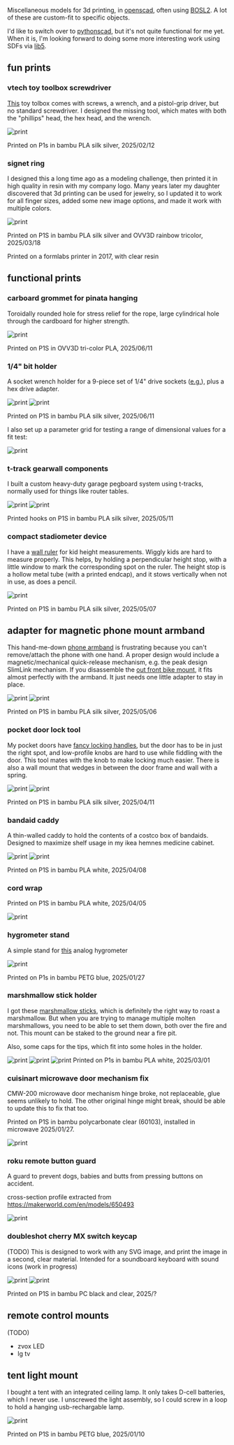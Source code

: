Miscellaneous models for 3d printing, in [openscad](https://openscad.org/), often using [BOSL2](https://github.com/BelfrySCAD/BOSL2). A lot of these are custom-fit to specific objects.

I'd like to switch over to [pythonscad](https://pythonscad.org/), but it's not quite functional for me yet. When it is, I'm looking forward to doing some more interesting work using SDFs via [lib5](https://libfive.com/).

## fun prints

### vtech toy toolbox screwdriver
[This](https://www.vtechkids.com/product/detail/17143) toy tolbox comes with screws, a wrench, and a pistol-grip driver, but no standard screwdriver. I designed the missing tool, which mates with both the "phillips" head, the hex head, and the wrench.

![print](images/vtech-screwdriver/IMG_1358.25.jpg)

Printed on P1s in bambu PLA silk silver, 2025/02/12

### signet ring
I designed this a long time ago as a modeling challenge, then printed it in high quality in resin with my company logo. Many years later my daughter discovered that 3d printing can be used for jewelry, so I updated it to work for all finger sizes, added some new image options, and made it work with multiple colors.

![print](images/signet-ring/IMG_1393.25.jpg)

Printed on P1S in bambu PLA silk silver and OVV3D rainbow tricolor, 2025/03/18

Printed on a formlabs printer in 2017, with clear resin


## functional prints

### carboard grommet for pinata hanging

Toroidally rounded hole for stress relief for the rope, large cylindrical hole through the cardboard for higher strength.

![print](images/cardboard-grommet/IMG_1352.25.jpg)

Printed on P1S in OVV3D tri-color PLA, 2025/06/11


### 1/4" bit holder
A socket wrench holder for a 9-piece set of 1/4" drive sockets ([e.g.](https://www.amazon.com/Belt-sock-set-drv-pieces/dp/B0757ZN7C6)), plus a hex drive adapter.

![print](images/bit-holders/IMG_1351.25.jpg)
![print](images/bit-holders/render.png)

Printed on P1S in bambu PLA silk silver, 2025/06/11

I also set up a parameter grid for testing a range of dimensional values for a fit test:

![print](images/bit-holders/parameter-grid.png)

### t-track gearwall components
I built a custom heavy-duty garage pegboard system using t-tracks, normally used for things like router tables. 

![print](images/gearwall/IMG_1376.25.jpg)
![print](images/gearwall/IMG_1377.25.jpg)

Printed hooks on P1S in bambu PLA silk silver, 2025/05/11


### compact stadiometer device

I have a [wall ruler](https://www.amazon.com/Kate-Laurel-Growth-Chart-Rustic/dp/B073V6JFZ1) for kid height measurements. Wiggly kids are hard to measure properly. This helps, by holding a perpendicular height stop, with a little window to mark the corresponding spot on the ruler. The height stop is a hollow metal tube (with a printed endcap), and it stows vertically when not in use, as does a pencil.

![print](images/stadiometer/IMG_1373.25.jpg)

Printed on P1S in bambu PLA silk silver, 2025/05/07


## adapter for magnetic phone mount armband

This hand-me-down [phone armband](https://www.amazon.com/VUP-Running-Armband-Rotatable-Walking/dp/B072C3SCW6) is frustrating because you can't remove/attach the phone with one hand. A proper design would include a magnetic/mechanical quick-release mechanism, e.g. the peak design SlimLink mechanism. If you disassemble the [out front bike mount](https://www.peakdesign.com/products/out-front-bike-mount), it fits almost perfectly with the armband. It just needs one little adapter to stay in place.

![print](images/pd-armband/IMG_1365.25.jpg)
![print](images/pd-armband/IMG_1362.25.jpg)

Printed on P1S in bambu PLA silk silver, 2025/05/06


### pocket door lock tool
My pocket doors have [fancy locking handles](https://www.emtek.com/all-products/door-hardware/sliding-door-hardware/pocket-door-locks/narrow-modern-rectangular-mortise/), but the door has to be in just the right spot, and low-profile knobs are hard to use while fiddling with the door. This tool mates with the knob to make locking much easier. There is also a wall mount that wedges in between the door frame and wall with a spring.

![print](images/pocket-door-tool/IMG_1354.25.jpg)
![print](images/pocket-door-tool/IMG_1357-crop.jpg)

Printed on P1S in bambu PLA silk silver, 2025/04/11

### bandaid caddy
A thin-walled caddy to hold the contents of a costco box of bandaids. Designed to maximize shelf usage in my ikea hemnes medicine cabinet.

![print](images/bandaid-caddy/IMG_0998.25.jpg)
![print](images/bandaid-caddy/IMG_1000.25.jpg)

Printed on P1S in bambu PLA white, 2025/04/08

 
### cord wrap

Printed on P1S in bambu PLA white, 2025/04/05

![print](images/cordwrap/IMG_1359.25.jpg)


### hygrometer stand

A simple stand for [this](https://www.amazon.com/Cigar-Oasis-Hygrometer-Western-Humidor/dp/B00JXOKPT0) analog hygrometer

![print](images/hygrometer-stand/IMG_0139.25.jpg)


Printed on P1s in bambu PETG blue, 2025/01/27

### marshmallow stick holder 

I got these [marshmallow sticks](https://www.amazon.com/Marshmallow-Roasting-Extendable-Barbecue-Skewers/dp/B0CD6RXJSW), which is definitely the right way to roast a marshmallow. But when you are trying to manage multiple molten marshmallows, you need to be able to set them down, both over the fire and not. This mount can be staked to the ground near a fire pit.

Also, some caps for the tips, which fit into some holes in the holder.

![print](images/marshmallow-stick/campfire.jpg)
![print](images/marshmallow-stick/IMG_1374.25.jpg)
![print](images/marshmallow-stick/IMG_1375.25.jpg)
Printed on P1s in bambu PLA white, 2025/03/01

### cuisinart microwave door mechanism fix
CMW-200 microwave door mechanism hinge broke, not replaceable, glue seems unlikely to hold. The other original hinge might break, should be able to update this to fix that too.

Printed on P1S in bambu polycarbonate clear (60103), installed in microwave 2025/01/27.

![print](images/cuisinart-microwave/IMG_0132.25.jpg)


### roku remote button guard
A guard to prevent dogs, babies and butts from pressing buttons on accident.

cross-section profile extracted from https://makerworld.com/en/models/650493

![print](images/roku-guard/IMG_?)


### doubleshot cherry MX switch keycap
(TODO)
This is designed to work with any SVG image, and print the image in a second, clear material. Intended for a soundboard keyboard with sound icons (work in progress)

![print](images/keycaps/IMG_0140.25.jpg)
![print](images/keycaps/IMG_0142.25.jpg)

Printed on P1S in bambu PC black and clear, 2025/?

## remote control mounts
(TODO)
- zvox LED
- lg tv


## tent light mount
I bought a tent with an integrated ceiling lamp. It only takes D-cell batteries, which I never use. I unscrewed the light assembly, so I could screw in a loop to hold a hanging usb-rechargable lamp.

![print](images/tent-light/render.png)

Printed on P1S in bambu PETG blue, 2025/01/10
